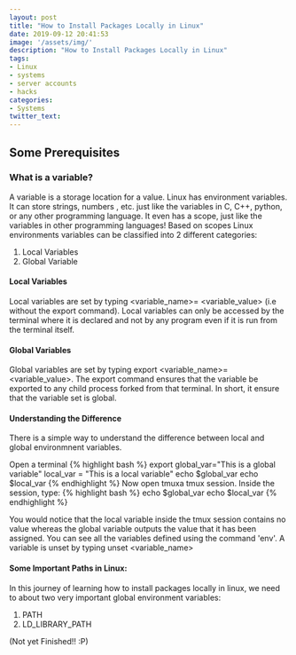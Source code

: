 ```yaml
---
layout: post
title: "How to Install Packages Locally in Linux"
date: 2019-09-12 20:41:53
image: '/assets/img/'
description: "How to Install Packages Locally in Linux"
tags:
- Linux
- systems
- server accounts
- hacks
categories:
- Systems
twitter_text:
---
```


## Some Prerequisites

### What is a variable?

A  variable is a storage location for a value. Linux has environment variables. It can store strings, numbers , etc. just like the variables in C, C++, python, or any other programming language. It even has a scope, just like the variables in other programming languages! Based on scopes Linux environments variables can be classified into 2 different categories:

1. Local Variables
2. Global Variable


#### Local Variables
Local variables are set by typing  \<variable_name\>= \<variable_value\> (i.e without the export command).
Local variables can only be accessed by the terminal where it is declared and not by any program even if it is run from the terminal itself.

#### Global Variables
Global variables are set by typing export  \<variable_name\>= \<variable_value\>. The export command ensures that the variable be exported to any child process forked from that terminal. In short, it ensure that the variable set is global.


#### Understanding the Difference

There is a simple way to understand the difference between local and global environmnent variables.

Open a terminal
{% highlight bash %}
export global_var="This is a global variable"
local_var = "This is a local variable"
echo $global_var
echo $local_var
{% endhighlight %}
Now open tmuxa tmux session. Inside the session, type:
{% highlight bash %}
echo $global_var
echo $local_var
{% endhighlight %}

You would notice that the local variable inside the tmux session contains no value whereas the global variable outputs the value that it has been assigned.
You can see all the variables defined using the command 'env'.
A variable is unset by typing unset \<variable_name\>


#### Some Important Paths in Linux:
In this journey of learning how to install  packages locally in linux, we need to about two very important global environment variables:
1. PATH
2. LD_LIBRARY_PATH

(Not yet Finished!! :P)